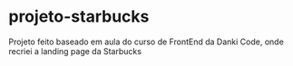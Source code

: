 # projeto-starbucks
Projeto feito baseado em aula do curso de FrontEnd da Danki Code, onde recriei a landing page da Starbucks

